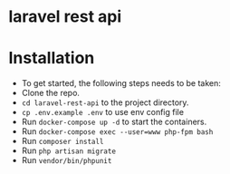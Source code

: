 # laravel rest api

# Installation
+ To get started, the following steps needs to be taken:
+ Clone the repo.
+ `cd laravel-rest-api` to the project directory.
+ `cp .env.example .env` to use env config file
+ Run `docker-compose up -d` to start the containers.
+ Run `docker-compose exec --user=www php-fpm bash`
+ Run `composer install`
+ Run `php artisan migrate`
+ Run `vendor/bin/phpunit
`
